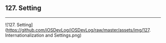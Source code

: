 ## 127. Setting
---

![127. Setting](https://github.com/iOSDevLog/iOSDevLog/raw/master/assets/img/127. Internationalization and Settings.png)